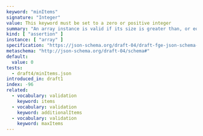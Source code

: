 ```yaml
---
keyword: "minItems"
signature: "Integer"
value: This keyword must be set to a zero or positive integer
summary: "An array instance is valid if its size is greater than, or equal to, the value of this keyword."
kind: [ "assertion" ]
instance: [ "array" ]
specification: "https://json-schema.org/draft-04/draft-fge-json-schema-validation-00#rfc.section.5.3.3"
metaschema: "http://json-schema.org/draft-04/schema#"
default:
  value: 0
tests:
  - draft4/minItems.json
introduced_in: draft1
index: -96
related:
  - vocabulary: validation
    keyword: items
  - vocabulary: validation
    keyword: additionalItems
  - vocabulary: validation
    keyword: maxItems
---
```

